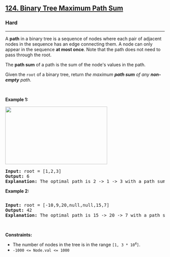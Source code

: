 <h2><a href="https://leetcode.com/problems/binary-tree-maximum-path-sum/">124. Binary Tree Maximum Path Sum</a></h2><h3>Hard</h3><hr><div style="user-select: auto;"><p style="user-select: auto;">A <strong style="user-select: auto;">path</strong> in a binary tree is a sequence of nodes where each pair of adjacent nodes in the sequence has an edge connecting them. A node can only appear in the sequence <strong style="user-select: auto;">at most once</strong>. Note that the path does not need to pass through the root.</p>

<p style="user-select: auto;">The <strong style="user-select: auto;">path sum</strong> of a path is the sum of the node's values in the path.</p>

<p style="user-select: auto;">Given the <code style="user-select: auto;">root</code> of a binary tree, return <em style="user-select: auto;">the maximum <strong style="user-select: auto;">path sum</strong> of any <strong style="user-select: auto;">non-empty</strong> path</em>.</p>

<p style="user-select: auto;">&nbsp;</p>
<p style="user-select: auto;"><strong style="user-select: auto;">Example 1:</strong></p>
<img alt="" src="https://assets.leetcode.com/uploads/2020/10/13/exx1.jpg" style="width: 322px; height: 182px; user-select: auto;">
<pre style="position: relative; user-select: auto;"><strong style="user-select: auto;">Input:</strong> root = [1,2,3]
<strong style="user-select: auto;">Output:</strong> 6
<strong style="user-select: auto;">Explanation:</strong> The optimal path is 2 -&gt; 1 -&gt; 3 with a path sum of 2 + 1 + 3 = 6.
<div class="open_grepper_editor" title="Edit &amp; Save To Grepper" style="user-select: auto;"></div></pre>

<p style="user-select: auto;"><strong style="user-select: auto;">Example 2:</strong></p>
<img alt="" src="https://assets.leetcode.com/uploads/2020/10/13/exx2.jpg" style="user-select: auto;">
<pre style="position: relative; user-select: auto;"><strong style="user-select: auto;">Input:</strong> root = [-10,9,20,null,null,15,7]
<strong style="user-select: auto;">Output:</strong> 42
<strong style="user-select: auto;">Explanation:</strong> The optimal path is 15 -&gt; 20 -&gt; 7 with a path sum of 15 + 20 + 7 = 42.
<div class="open_grepper_editor" title="Edit &amp; Save To Grepper" style="user-select: auto;"></div></pre>

<p style="user-select: auto;">&nbsp;</p>
<p style="user-select: auto;"><strong style="user-select: auto;">Constraints:</strong></p>

<ul style="user-select: auto;">
	<li style="user-select: auto;">The number of nodes in the tree is in the range <code style="user-select: auto;">[1, 3 * 10<sup style="user-select: auto;">4</sup>]</code>.</li>
	<li style="user-select: auto;"><code style="user-select: auto;">-1000 &lt;= Node.val &lt;= 1000</code></li>
</ul>
</div>